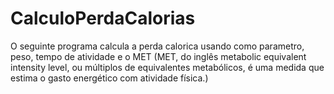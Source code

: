 # CalculoPerdaCalorias
O seguinte programa calcula a perda calorica usando como parametro, peso, tempo de atividade e o MET (MET, do inglês metabolic equivalent intensity level, ou múltiplos de equivalentes metabólicos, é uma medida que estima o gasto energético com atividade física.)
